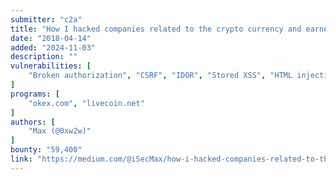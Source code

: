 ```yaml
---
submitter: "c2a"
title: "How I hacked companies related to the crypto currency and earned $60,000"
date: "2018-04-14"
added: "2024-11-03"
description: ""
vulnerabilities: [
    "Broken authorization", "CSRF", "IDOR", "Stored XSS", "HTML injection"
]
programs: [
    "okex.com", "livecoin.net"
]
authors: [
    "Max (@0xw2w)"
]
bounty: "59,400"
link: "https://medium.com/@iSecMax/how-i-hacked-companies-related-to-the-crypto-currency-and-earned-60-000-93e9b3299f4e"
---
```




